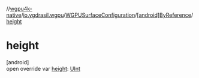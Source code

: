 //[wgpu4k-native](../../../../index.md)/[io.ygdrasil.wgpu](../../index.md)/[WGPUSurfaceConfiguration](../index.md)/[[android]ByReference](index.md)/[height](height.md)

# height

[android]\
open override var [height](height.md): [UInt](https://kotlinlang.org/api/core/kotlin-stdlib/kotlin/-u-int/index.html)